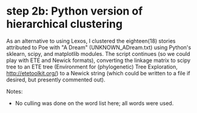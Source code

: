 # step 2b: Python version of hierarchical clustering 

As an alternative to using Lexos, I clustered the eighteen(18) stories attributed to Poe with "A Dream" (UNKNOWN_ADream.txt)
using Python's sklearn, scipy, and matplotlib modules. The script continues (so we could play with ETE and Newick formats),
converting the linkage matrix to scipy tree to an ETE tree (Environment for (phylogenetic) Tree Exploration, http://etetoolkit.org/)
to a Newick string (which could be written to a file if desired, but presently commented out).

Notes:
- No culling was done on the word list here; all words were used.
